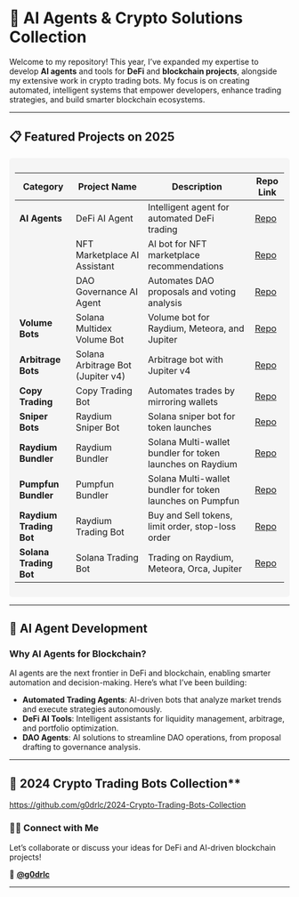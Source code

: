 
# 🚀 **AI Agents & Crypto Solutions Collection**  
Welcome to my repository! This year, I’ve expanded my expertise to develop **AI agents** and tools for **DeFi** and **blockchain projects**, alongside my extensive work in crypto trading bots. My focus is on creating automated, intelligent systems that empower developers, enhance trading strategies, and build smarter blockchain ecosystems.  

---

## 📋 **Featured Projects on 2025**  

<div style="background-color: #f5f5f5; padding: 10px; border-radius: 5px;">

| **Category**           | **Project Name**                      | **Description**                              | **Repo Link**                                                                 |
|-------------------------|---------------------------------------|----------------------------------------------|------------------------------------------------------------------------------|
| **AI Agents**          | DeFi AI Agent                        | Intelligent agent for automated DeFi trading | [Repo](https://github.com/g0drlc/DeFi-AI-Agent)                              |
|                        | NFT Marketplace AI Assistant          | AI bot for NFT marketplace recommendations   | [Repo](https://github.com/g0drlc/NFT-AI-Agent)                               |
|                        | DAO Governance AI Agent               | Automates DAO proposals and voting analysis  | [Repo](https://github.com/g0drlc/DAO-Governance-Agent)                       |
| **Volume Bots**         | Solana Multidex Volume Bot            | Volume bot for Raydium, Meteora, and Jupiter | [Repo](https://github.com/g0drlc/Solana-MultiDex-Volume-Bot)                |
| **Arbitrage Bots**      | Solana Arbitrage Bot (Jupiter v4)     | Arbitrage bot with Jupiter v4                | [Repo](https://github.com/g0drlc/Solana-Arbitrage-Bot)                       |
| **Copy Trading**        | Copy Trading Bot                     | Automates trades by mirroring wallets        | [Repo](https://github.com/g0drlc/Copy-Trading-Bot)                           |
| **Sniper Bots**         | Raydium Sniper Bot                   | Solana sniper bot for token launches         | [Repo](https://github.com/g0drlc/Raydium-Sniper-Bot)   
| **Raydium Bundler**         | Raydium Bundler                   | Solana Multi-wallet bundler for token launches on Raydium | [Repo](https://github.com/g0drlc/Solana-Raydium-Bundler) |
| **Pumpfun Bundler**         | Pumpfun Bundler                   | Solana Multi-wallet bundler for token launches on Pumpfun | [Repo](https://github.com/g0drlc/pumpfun-bundler) |
| **Raydium Trading Bot**         | Raydium Trading Bot           | Buy and Sell tokens, limit order, stop-loss order | [Repo](https://github.com/g0drlc/Raydium-trading-bot) |
| **Solana Trading Bot**         | Solana Trading Bot           | Trading on Raydium, Meteora, Orca, Jupiter | [Repo](https://github.com/g0drlc/Solana-trading-bot) |


</div>

---

## 🌟 **AI Agent Development**  
### Why AI Agents for Blockchain?
AI agents are the next frontier in DeFi and blockchain, enabling smarter automation and decision-making. Here’s what I’ve been building:  
- **Automated Trading Agents**: AI-driven bots that analyze market trends and execute strategies autonomously.  
- **DeFi AI Tools**: Intelligent assistants for liquidity management, arbitrage, and portfolio optimization.  
- **DAO Agents**: AI solutions to streamline DAO operations, from proposal drafting to governance analysis.  

---

## 🚀 2024 Crypto Trading Bots Collection**  
https://github.com/g0drlc/2024-Crypto-Trading-Bots-Collection

### 👨‍💻 **Connect with Me**  
Let’s collaborate or discuss your ideas for DeFi and AI-driven blockchain projects!  

💼 **[@g0drlc](https://t.me/g0drlc)**  

---
